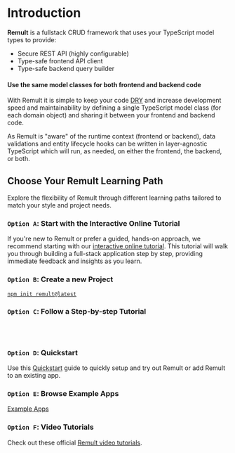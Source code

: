 <script setup>
  import Icon from '../components/Icon.vue'
</script>

# Introduction

**Remult** is a fullstack CRUD framework that uses your TypeScript model types to provide:

- Secure REST API (highly configurable)
- Type-safe frontend API client
- Type-safe backend query builder

#### Use the same model classes for both frontend and backend code

With Remult it is simple to keep your code [DRY](https://en.wikipedia.org/wiki/Don%27t_repeat_yourself) and increase development speed and maintainability by defining a single TypeScript model class (for each domain object) and sharing it between your frontend and backend code.

As Remult is "aware" of the runtime context (frontend or backend), data validations and entity lifecycle hooks can be written in layer-agnostic TypeScript which will run, as needed, on either the frontend, the backend, or both.

## Choose Your Remult Learning Path

Explore the flexibility of Remult through different learning paths tailored to match your style and project needs.

### `Option A`: Start with the Interactive Online Tutorial

If you're new to Remult or prefer a guided, hands-on approach, we recommend starting with our [interactive online tutorial](https://learn.remult.dev). This tutorial will walk you through building a full-stack application step by step, providing immediate feedback and insights as you learn.

### `Option B`: Create a new Project

[`npm init remult@latest`](./creating-a-project.md)

### `Option C`: Follow a Step-by-step Tutorial

<br />
<br />

<div style="display: grid; grid-template-columns: repeat(auto-fill, minmax(150px, 1fr)); gap: 5rem">
	<Icon tech="react" sizeIco:=150 link="/tutorials/react" techName="React" />
	<Icon tech="angular" sizeIco:=150 link="/tutorials/angular" techName="Angular" />
	<Icon tech="vue" sizeIco:=150 link="/tutorials/vue" techName="Vue" />
	<Icon tech="svelte" sizeIco:=150 link="/tutorials/sveltekit" techName="SvelteKit" />
	<Icon tech="nextjs" sizeIco:=150 link="/tutorials/react-next" techName="Next.js" />
	<Icon tech="solid" sizeIco:=150 link="/tutorials/solid-start" techName="SolidStart" />
</div>

### `Option D`: Quickstart

Use this [Quickstart](./quickstart.md) guide to quickly setup and try out Remult or add Remult to an existing app.

### `Option E`: Browse Example Apps

[Example Apps](./example-apps.md)

### `Option F`: Video Tutorials

Check out these official [Remult video tutorials](https://youtube.com/playlist?list=PLlcnBwFkuOn166nXXxxfL9Hee-1GWlDSm&si=TDlwIFDLi4VMi-as).
